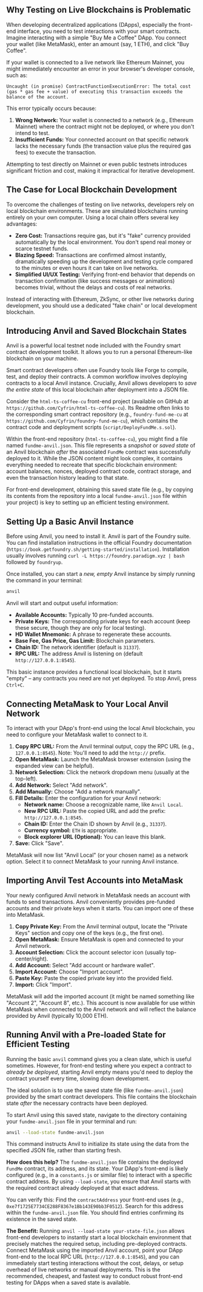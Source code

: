 ## Why Testing on Live Blockchains is Problematic

When developing decentralized applications (DApps), especially the front-end interface, you need to test interactions with your smart contracts. Imagine interacting with a simple "Buy Me a Coffee" DApp. You connect your wallet (like MetaMask), enter an amount (say, 1 ETH), and click "Buy Coffee".

If your wallet is connected to a live network like Ethereum Mainnet, you might immediately encounter an error in your browser's developer console, such as:

`Uncaught (in promise) ContractFunctionExecutionError: The total cost (gas * gas fee + value) of executing this transaction exceeds the balance of the account.`

This error typically occurs because:

1.  **Wrong Network:** Your wallet is connected to a network (e.g., Ethereum Mainnet) where the contract might not be deployed, or where you don't intend to test.
2.  **Insufficient Funds:** Your connected account on that specific network lacks the necessary funds (the transaction value plus the required gas fees) to execute the transaction.

Attempting to test directly on Mainnet or even public testnets introduces significant friction and cost, making it impractical for iterative development.

## The Case for Local Blockchain Development

To overcome the challenges of testing on live networks, developers rely on local blockchain environments. These are simulated blockchains running entirely on your own computer. Using a local chain offers several key advantages:

*   **Zero Cost:** Transactions require gas, but it's "fake" currency provided automatically by the local environment. You don't spend real money or scarce testnet funds.
*   **Blazing Speed:** Transactions are confirmed almost instantly, dramatically speeding up the development and testing cycle compared to the minutes or even hours it can take on live networks.
*   **Simplified UI/UX Testing:** Verifying front-end behavior that depends on transaction confirmation (like success messages or animations) becomes trivial, without the delays and costs of real networks.

Instead of interacting with Ethereum, ZkSync, or other live networks during development, you should use a dedicated "fake chain" or local development blockchain.

## Introducing Anvil and Saved Blockchain States

Anvil is a powerful local testnet node included with the Foundry smart contract development toolkit. It allows you to run a personal Ethereum-like blockchain on your machine.

Smart contract developers often use Foundry tools like Forge to compile, test, and deploy their contracts. A common workflow involves deploying contracts to a local Anvil instance. Crucially, Anvil allows developers to *save the entire state* of this local blockchain after deployment into a JSON file.

Consider the `html-ts-coffee-cu` front-end project (available on GitHub at `https://github.com/Cyfrin/html-ts-coffee-cu`). Its Readme often links to the corresponding smart contract repository (e.g., `foundry-fund-me-cu` at `https://github.com/Cyfrin/foundry-fund-me-cu`), which contains the contract code and deployment scripts (`script/DeployFundMe.s.sol`).

Within the front-end repository (`html-ts-coffee-cu`), you might find a file named `fundme-anvil.json`. This file represents a *snapshot* or *saved state* of an Anvil blockchain *after* the associated `FundMe` contract was successfully deployed to it. While the JSON content might look complex, it contains everything needed to recreate that specific blockchain environment: account balances, nonces, deployed contract code, contract storage, and even the transaction history leading to that state.

For front-end development, obtaining this saved state file (e.g., by copying its contents from the repository into a local `fundme-anvil.json` file within your project) is key to setting up an efficient testing environment.

## Setting Up a Basic Anvil Instance

Before using Anvil, you need to install it. Anvil is part of the Foundry suite. You can find installation instructions in the official Foundry documentation (`https://book.getfoundry.sh/getting-started/installation`). Installation usually involves running `curl -L https://foundry.paradigm.xyz | bash` followed by `foundryup`.

Once installed, you can start a *new, empty* Anvil instance by simply running the command in your terminal:

```bash
anvil
```

Anvil will start and output useful information:

*   **Available Accounts:** Typically 10 pre-funded accounts.
*   **Private Keys:** The corresponding private keys for each account (keep these secure, though they are only for local testing).
*   **HD Wallet Mnemonic:** A phrase to regenerate these accounts.
*   **Base Fee, Gas Price, Gas Limit:** Blockchain parameters.
*   **Chain ID:** The network identifier (default is `31337`).
*   **RPC URL:** The address Anvil is listening on (default `http://127.0.0.1:8545`).

This basic instance provides a functional local blockchain, but it starts "empty" – any contracts you need are not yet deployed. To stop Anvil, press `Ctrl+C`.

## Connecting MetaMask to Your Local Anvil Network

To interact with your DApp's front-end using the local Anvil blockchain, you need to configure your MetaMask wallet to connect to it.

1.  **Copy RPC URL:** From the Anvil terminal output, copy the RPC URL (e.g., `127.0.0.1:8545`). Note: You'll need to add the `http://` prefix.
2.  **Open MetaMask:** Launch the MetaMask browser extension (using the expanded view can be helpful).
3.  **Network Selection:** Click the network dropdown menu (usually at the top-left).
4.  **Add Network:** Select "Add network".
5.  **Add Manually:** Choose "Add a network manually".
6.  **Fill Details:** Enter the configuration for your Anvil network:
    *   **Network name:** Choose a recognizable name, like `Anvil Local`.
    *   **New RPC URL:** Paste the copied URL and add the prefix: `http://127.0.0.1:8545`.
    *   **Chain ID:** Enter the Chain ID shown by Anvil (e.g., `31337`).
    *   **Currency symbol:** `ETH` is appropriate.
    *   **Block explorer URL (Optional):** You can leave this blank.
7.  **Save:** Click "Save".

MetaMask will now list "Anvil Local" (or your chosen name) as a network option. Select it to connect MetaMask to your running Anvil instance.

## Importing Anvil Test Accounts into MetaMask

Your newly configured Anvil network in MetaMask needs an account with funds to send transactions. Anvil conveniently provides pre-funded accounts and their private keys when it starts. You can import one of these into MetaMask.

1.  **Copy Private Key:** From the Anvil terminal output, locate the "Private Keys" section and copy one of the keys (e.g., the first one).
2.  **Open MetaMask:** Ensure MetaMask is open and connected to your Anvil network.
3.  **Account Selection:** Click the account selector icon (usually top-center/right).
4.  **Add Account:** Select "Add account or hardware wallet".
5.  **Import Account:** Choose "Import account".
6.  **Paste Key:** Paste the copied private key into the provided field.
7.  **Import:** Click "Import".

MetaMask will add the imported account (it might be named something like "Account 2", "Account 8", etc.). This account is now available for use within MetaMask when connected to the Anvil network and will reflect the balance provided by Anvil (typically 10,000 ETH).

## Running Anvil with a Pre-loaded State for Efficient Testing

Running the basic `anvil` command gives you a clean slate, which is useful sometimes. However, for front-end testing where you expect a contract to *already be deployed*, starting Anvil empty means you'd need to deploy the contract yourself every time, slowing down development.

The ideal solution is to use the saved state file (like `fundme-anvil.json`) provided by the smart contract developers. This file contains the blockchain state *after* the necessary contracts have been deployed.

To start Anvil using this saved state, navigate to the directory containing your `fundme-anvil.json` file in your terminal and run:

```bash
anvil --load-state fundme-anvil.json
```

This command instructs Anvil to initialize its state using the data from the specified JSON file, rather than starting fresh.

**How does this help?** The `fundme-anvil.json` file contains the deployed `FundMe` contract, its address, and its state. Your DApp's front-end is likely configured (e.g., in a `constants.js` or similar file) to interact with a specific contract address. By using `--load-state`, you ensure that Anvil starts with the required contract already deployed at that exact address.

You can verify this: Find the `contractAddress` your front-end uses (e.g., `0xe7f1725E7734CE288F8367e1Bb143E90bb3F0512`). Search for this address within the `fundme-anvil.json` file. You should find entries confirming its existence in the saved state.

**The Benefit:** Running `anvil --load-state your-state-file.json` allows front-end developers to instantly start a local blockchain environment that precisely matches the required setup, including pre-deployed contracts. Connect MetaMask using the imported Anvil account, point your DApp front-end to the local RPC URL (`http://127.0.0.1:8545`), and you can immediately start testing interactions without the cost, delays, or setup overhead of live networks or manual deployments. This is the recommended, cheapest, and fastest way to conduct robust front-end testing for DApps when a saved state is available.